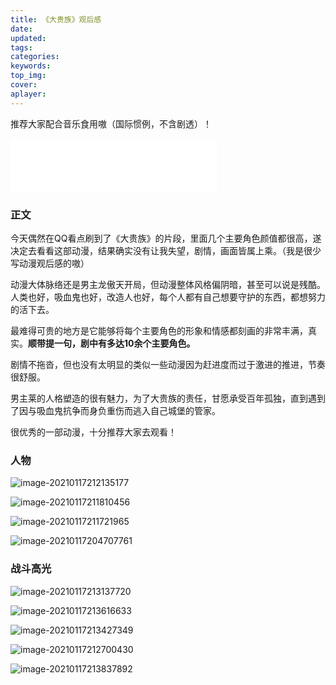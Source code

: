 ```yaml
---
title: 《大贵族》观后感
date:
updated:
tags:
categories:
keywords:
top_img:
cover:
aplayer:
---
```

<meta name="referrer" content="no-referrer" />

推荐大家配合音乐食用嗷（国际惯例，不含剧透）！

<iframe frameborder="no" border="0" marginwidth="0" marginheight="0" width=330 height=86 src="//music.163.com/outchain/player?type=2&id=1481710221&auto=1&height=66"></iframe>

### 正文

今天偶然在QQ看点刷到了《大贵族》的片段，里面几个主要角色颜值都很高，遂决定去看看这部动漫，结果确实没有让我失望，剧情，画面皆属上乘。（我是很少写动漫观后感的嗷）

动漫大体脉络还是男主龙傲天开局，但动漫整体风格偏阴暗，甚至可以说是残酷。人类也好，吸血鬼也好，改造人也好，每个人都有自己想要守护的东西，都想努力的活下去。

最难得可贵的地方是它能够将每个主要角色的形象和情感都刻画的非常丰满，真实。**顺带提一句，剧中有多达10余个主要角色。**

剧情不拖沓，但也没有太明显的类似一些动漫因为赶进度而过于激进的推进，节奏很舒服。

男主莱的人格塑造的很有魅力，为了大贵族的责任，甘愿承受百年孤独，直到遇到了因与吸血鬼抗争而身负重伤而逃入自己城堡的管家。

很优秀的一部动漫，十分推荐大家去观看！

### 人物

![image-20210117212135177](https://myfirstblog.oss-cn-hangzhou.aliyuncs.com/typoraImages/20210117212135.png)

![image-20210117211810456](https://myfirstblog.oss-cn-hangzhou.aliyuncs.com/typoraImages/20210117211810.png)

![image-20210117211721965](https://myfirstblog.oss-cn-hangzhou.aliyuncs.com/typoraImages/20210117211722.png)

![image-20210117204707761](https://myfirstblog.oss-cn-hangzhou.aliyuncs.com/typoraImages/20210117204713.png)

### 战斗高光

![image-20210117213137720](https://myfirstblog.oss-cn-hangzhou.aliyuncs.com/typoraImages/20210117213137.png)

![image-20210117213616633](https://myfirstblog.oss-cn-hangzhou.aliyuncs.com/typoraImages/20210117213616.png)

![image-20210117213427349](https://myfirstblog.oss-cn-hangzhou.aliyuncs.com/typoraImages/20210117213427.png)

![image-20210117212700430](https://myfirstblog.oss-cn-hangzhou.aliyuncs.com/typoraImages/20210117212700.png)

![image-20210117213837892](https://myfirstblog.oss-cn-hangzhou.aliyuncs.com/typoraImages/20210117213838.png)
